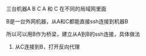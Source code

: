 
三台机器A B C
A 和 C 在不同的局域网里面

B是一台外网机器，从A和C都能直接ssh连接到机器B

所以可以用B作为桥梁，建立从A到B的ssh连接，具体做法

1. 从C连接到B，打开反向代理

    

